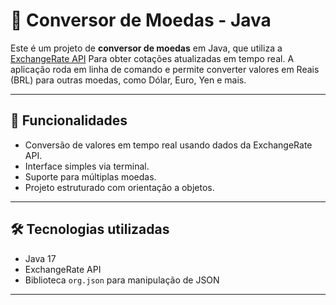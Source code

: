 # 💱 Conversor de Moedas - Java

Este é um projeto de **conversor de moedas** em Java, que utiliza a [ExchangeRate API](https://www.exchangerate-api.com/) 
Para obter cotações atualizadas em tempo real.
A aplicação roda em linha de comando e permite converter valores em Reais (BRL) para outras moedas, como Dólar, Euro, Yen e mais.

---

## 🚀 Funcionalidades

- Conversão de valores em tempo real usando dados da ExchangeRate API.
- Interface simples via terminal.
- Suporte para múltiplas moedas.
- Projeto estruturado com orientação a objetos.

---

## 🛠️ Tecnologias utilizadas

- Java 17
- ExchangeRate API
- Biblioteca `org.json` para manipulação de JSON

---
